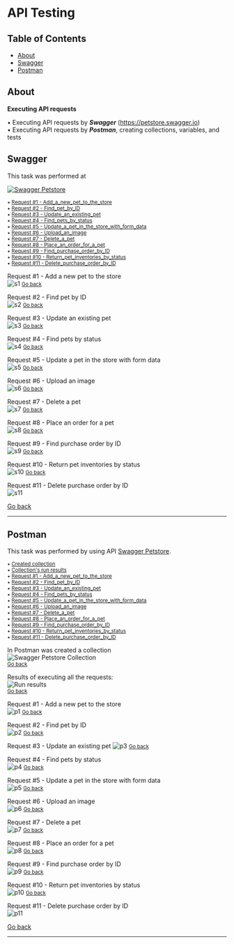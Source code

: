 # API Testing <a name="start"></a>

## Table of Contents

- [About](#about)
- [Swagger](#swagger)
- [Postman](#postman)


## About <a name = "about"></a>

**Executing API requests**  

• Executing API requests by ***Swagger*** (<https://petstore.swagger.io>)  
• Executing API requests by ***Postman***, creating collections, variables, and tests


## Swagger <a name = "swagger"></a>

This task was performed at   

[![Swagger Petstore](./Swagger/Swagger_petstore_header.png)](https://petstore.swagger.io)

<small>

• [Request #1 - Add_a_new_pet_to_the_store](#s1)  
• [Request #2 - Find_pet_by_ID](#s2)  
• [Request #3 - Update_an_existing_pet](#s3)  
• [Request #4 - Find_pets_by_status](#s4)  
• [Request #5 - Update_a_pet_in_the_store_with_form_data](#s5)  
• [Request #6 - Upload_an_image](#s6)  
• [Request #7 - Delete_a_pet](#s7)  
• [Request #8 - Place_an_order_for_a_pet](#s8)  
• [Request #9 - Find_purchase_order_by_ID](#s9)  
• [Request #10 - Return_pet_inventories_by_status](#s10)  
• [Request #11 - Delete_purchase_order_by_ID](#s11)  

</small>

<a name="s1"></a> Request #1 - Add a new pet to the store  
![s1](./Swagger/01_Swagger_Add_a_new_pet_to_the_store.png)
<small>[Go back](#swagger)</small>

<a name="s2"></a> Request #2 - Find pet by ID  
![s2](./Swagger/02_Swagger_Find_pet_by_ID.png)
<small>[Go back](#swagger)</small>

<a name="s3"></a> Request #3 - Update an existing pet  
![s3](./Swagger/03_Swagger_Update_an_existing_pet.png)
<small>[Go back](#swagger)</small>

<a name="s4"></a> Request #4 - Find pets by status  
![s4](./Swagger/04_Swagger_Find_pets_by_status.png)
<small>[Go back](#swagger)</small>

<a name="s5"></a> Request #5 - Update a pet in the store with form data  
![s5](./Swagger/05_Swagger_Update_a_pet_in_the_store_with_form_data.png)
<small>[Go back](#swagger)</small>

<a name="s6"></a> Request #6 - Upload an image  
![s6](./Swagger/06_Swagger_Upload_an_image.png)
<small>[Go back](#swagger)</small>

<a name="s7"></a> Request #7 - Delete a pet  
![s7](./Swagger/07_Swagger_Delete_a_pet.png)
<small>[Go back](#swagger)</small>

<a name="s8"></a> Request #8 - Place an order for a pet  
![s8](./Swagger/08_Swagger_Place_an_order_for_a_pet.png)
<small>[Go back](#swagger)</small>

<a name="s9"></a> Request #9 - Find purchase order by ID  
![s9](./Swagger/09_Swagger_Find_purchase_order_by_ID.png)
<small>[Go back](#swagger)</small>

<a name="s10"></a> Request #10 - Return pet inventories by status  
![s10](./Swagger/10_Swagger_Return_pet_inventories_by_status.png)
<small>[Go back](#swagger)</small>

<a name="s11"></a> Request #11 - Delete purchase order by ID  
![s11](./Swagger/11_Swagger_Delete_purchase_order_by_ID.png)

[Go back](#start)

---

## Postman <a name = "postman"></a>

This task was performed by using API [Swagger Petstore](https://petstore.swagger.io).  

<small>

• [Created collection](#p_collection_)  
• [Collection's run results](#p_results)  
• [Request #1 - Add_a_new_pet_to_the_store](#p1)  
• [Request #2 - Find_pet_by_ID](#p2)  
• [Request #3 - Update_an_existing_pet](#p3)  
• [Request #4 - Find_pets_by_status](#p4)  
• [Request #5 - Update_a_pet_in_the_store_with_form_data](#p5)  
• [Request #6 - Upload_an_image](#p6)  
• [Request #7 - Delete_a_pet](#p7)  
• [Request #8 - Place_an_order_for_a_pet](#p8)  
• [Request #9 - Find_purchase_order_by_ID](#p9)  
• [Request #10 - Return_pet_inventories_by_status](#p10)  
• [Request #11 - Delete_purchase_order_by_ID](#p11)  

</small>

<a name="p_collection_"></a> In Postman was created a collection  
![Swagger Petstore Collection](./Postman/Swagger_Petstore_collection.png)  
<small>[Go back](#postman)</small>

<a name="p_results"></a> Results of executing all the requests:  
![Run results](./Postman/Swagger_petstore_run_results.png)  
<small>[Go back](#postman)</small>

<a name="p1"></a> Request #1 - Add a new pet to the store  
![p1](./Postman/01_Postman_Add_a_new_pet_to_the_store.png)
<small>[Go back](#postman)</small>

<a name="p2"></a> Request #2 - Find pet by ID  
![p2](./Postman/02_Postman_Find_pet_by_ID.png)
<small>[Go back](#postman)</small>

<a name="p3"></a> Request #3 - Update an existing pet
![p3](./Postman/03_Postman_Update_an_existing_pet.png)
<small>[Go back](#postman)</small>

<a name="p4"></a> Request #4 - Find pets by status  
![p4](./Postman/04_Postman_Find_pets_by_status.png)
<small>[Go back](#postman)</small>

<a name="p5"></a> Request #5 - Update a pet in the store with form data  
![p5](./Postman/05_Postman_Update_a_pet_in_the_store_with_form_data.png)
<small>[Go back](#postman)</small>

<a name="p6"></a> Request #6 - Upload an image  
![p6](./Postman/06_Postman_Upload_an_image.png)
<small>[Go back](#postman)</small>

<a name="p7"></a> Request #7 - Delete a pet  
![p7](./Postman/07_Postman_Delete_a_pet.png)
<small>[Go back](#postman)</small>

<a name="p8"></a> Request #8 - Place an order for a pet  
![p8](./Postman/08_Postman_Place_an_order_for_a_pet.png)
<small>[Go back](#postman)</small>

<a name="p9"></a> Request #9 - Find purchase order by ID  
![p9](./Postman/09_Postman_Find_purchase_order_by_ID.png)
<small>[Go back](#postman)</small>

<a name="p10"></a> Request #10 - Return pet inventories by status  
![p10](./Postman/10_Postman_Return_pet_inventories_by_status.png)
<small>[Go back](#postman)</small>

<a name="p11"></a> Request #11 - Delete purchase order by ID  
![p11](./Postman/11_Postman_Delete_purchase_order_by_ID.png)

[Go back](#start)

---